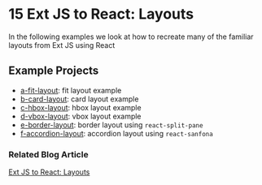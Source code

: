 # 15 Ext JS to React: Layouts

In the following examples we look at how to recreate many of the familiar
layouts from Ext JS using React

## Example Projects

 - [a-fit-layout](./a-fit-layout): fit layout example
 - [b-card-layout](./b-card-layout): card layout example
 - [c-hbox-layout](./c-hbox-layout): hbox layout example
 - [d-vbox-layout](./d-vbox-layout): vbox layout example
 - [e-border-layout](./e-border-layout): border layout using `react-split-pane`
 - [f-accordion-layout](./f-accordion-layout): accordion layout using
 `react-sanfona`

### Related Blog Article

[Ext JS to React: Layouts](TBD)



